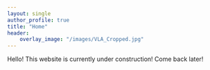 ```yaml
---
layout: single
author_profile: true
title: "Home"
header:
    overlay_image: "/images/VLA_Cropped.jpg"
---
```


Hello! This website is currently under construction! Come back later!
